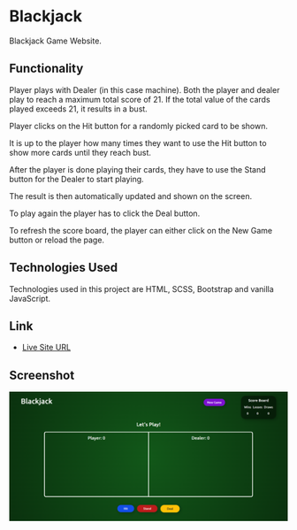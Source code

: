# Blackjack

Blackjack Game Website.
 
 ## Functionality
 
 Player plays with Dealer (in this case machine). Both the player and dealer play to reach a maximum total score
 of 21. If the total value of the cards played exceeds 21, it results in a bust.  
 
 Player clicks on the Hit button for a randomly picked card to be shown.  
 
 It is up to the player how many times they want to use the Hit button to show more cards until they reach bust.  
 
 After the player is done playing their cards, they have to use the Stand button for the Dealer to start playing.  
 
 The result is then automatically updated and shown on the screen.  
 
 To play again the player has to click the Deal button.  
 
 To refresh the score board, the player can either click on the New Game button or reload the page.
 
## Technologies Used

Technologies used in this project are HTML, SCSS, Bootstrap and vanilla JavaScript.

## Link

- [Live Site URL](https://afreenalam198.github.io/blackjack)

## Screenshot

![](./assets/images/screenshot.PNG)
